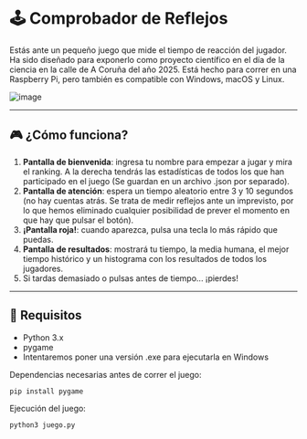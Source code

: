# 🕹️ Comprobador de Reflejos

Estás ante un pequeño juego que mide el tiempo de reacción del jugador. Ha sido diseñado para exponerlo como proyecto científico en el día de la ciencia en la calle de A Coruña del año 2025. Está hecho para correr en una Raspberry Pi, pero también es compatible con Windows, macOS y Linux.

![image](https://picsur.matas.com.es/i/2c442874-16c8-4563-bbb2-a575e6b70f71.jpg)

---

## 🎮 ¿Cómo funciona?

1. **Pantalla de bienvenida**: ingresa tu nombre para empezar a jugar y mira el ranking. A la derecha tendrás las estadísticas de todos los que han participado en el juego (Se guardan en un archivo .json por separado). 
2. **Pantalla de atención**: espera un tiempo aleatorio entre 3 y 10 segundos (no hay cuentas atrás. Se trata de medir reflejos ante un imprevisto, por lo que hemos eliminado cualquier posibilidad de prever el momento en que hay que pulsar el botón).
3. **¡Pantalla roja!**: cuando aparezca, pulsa una tecla lo más rápido que puedas.
4. **Pantalla de resultados**: mostrará tu tiempo, la media humana, el mejor tiempo histórico y un histograma con los resultados de todos los jugadores.
5. Si tardas demasiado o pulsas antes de tiempo... ¡pierdes!

---

## 💾 Requisitos

- Python 3.x
- pygame
- Intentaremos poner una versión .exe para ejecutarla en Windows

Dependencias necesarias antes de correr el juego:

```bash
pip install pygame
```

Ejecución del juego:
```bash
python3 juego.py
```
